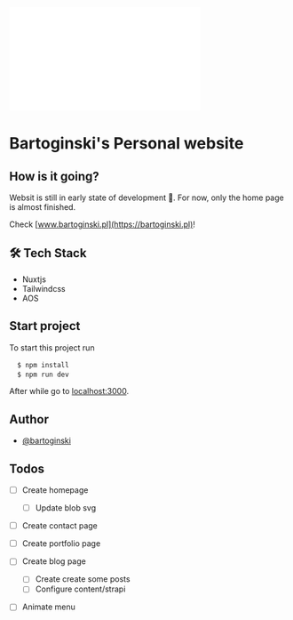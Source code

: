 
![Logo](assets/images/ogi_logo.png)


# Bartoginski's Personal website

## How is it going?
Websit is still in early state of development 🚧.
For now, only the home page is almost finished.

Check [www.bartoginski.pl](https://bartoginski.pl)!



## 🛠 Tech Stack
- Nuxtjs
- Tailwindcss
- AOS

## Start project

To start this project run

```bash
  $ npm install
  $ npm run dev
```

After while go to [localhost:3000](https://localhost:300).

## Author

- [@bartoginski](https://www.github.com/bartoginski)

## Todos

- [ ]  Create homepage
    - [ ]  Update blob svg
- [ ]  Create contact page
- [ ]  Create portfolio page
- [ ]  Create blog page
    - [ ]  Create create some posts
    - [ ]  Configure content/strapi
- [ ]  Animate menu


